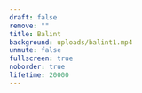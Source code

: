 ```yaml
---
draft: false
remove: ""
title: Balint
background: uploads/balint1.mp4
unmute: false
fullscreen: true
noborder: true
lifetime: 20000
---
```

